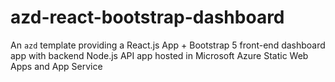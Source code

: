 # azd-react-bootstrap-dashboard
An `azd` template providing a React.js App + Bootstrap 5 front-end dashboard app with backend Node.js API app hosted in Microsoft Azure Static Web Apps and App Service
